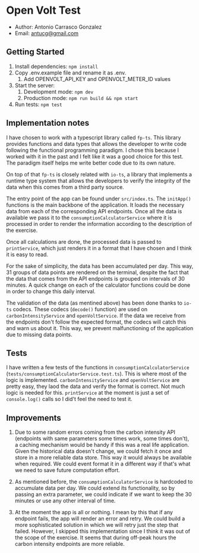 # Open Volt Test

- Author: Antonio Carrasco Gonzalez
- Email: antucg@gmail.com

## Getting Started

1. Install dependencies: `npm install`
2. Copy .env.example file and rename it as .env.
    1. Add OPENVOLT_API_KEY and OPENVOLT_METER_ID values
3. Start the server:
    1.  Development mode: `npm dev`
    2. Production mode: `npm run build && npm start`
4. Run tests: `npm test`

## Implementation notes

I have chosen to work with a typescript library called `fp-ts`. This library provides functions and data types that allows the developer to write code following the functional programming paradigm. I chose this because I worked with it in the past and I felt like it was a good choice for this test. The paradigm itself helps me write better code due to its own nature. 

On top of that `fp-ts` is closely related with `io-ts`, a library that implements a runtime type system that allows the developers to verify the integrity of the data when this comes from a third party source.

The entry point of the app can be found under `src/index.ts`. The `initApp()` functions is the main backbone of the application. It loads the necessary data from each of the corresponding API endpoints. Once all the data is available we pass it to the `consumptionCalculatorService` where it is processed in order to render the information according to the description of the exercise.

Once all calculations are done, the processed data is passed to `printService`, which just renders it in a format that I have chosen and I think it is easy to read.

For the sake of simplicity, the data has been accumulated per day. This way, 31 groups of data points are rendered on the terminal, despite the fact that the data that comes from the API endpoints is grouped on intervals of 30 minutes. A quick change on each of the calculator functions could be done in order to change this daily interval.

The validation of the data (as mentined above) has been done thanks to `io-ts` codecs. These codecs (`decode()` function) are used on `carbonIntensityService` and `openVoltService`. If the data we receive from the endpoints don't follow the expected format, the codecs will catch this and warn us about it. This way, we prevent malfunctioning of the application due to missing data points.

## Tests

I have written a few tests of the functions in `consumptionCalculatorService` (`tests/consumptionCalculatorService.test.ts`). This is where most of the logic is implemented. `carbonIntensityService` and `openVoltService` are pretty easy, they laod the data and verify the format is correct. Not much logic is needed for this. `printService` at the moment is just a set of `console.log()` calls so I did't feel the need to test it.

## Improvements

1. Due to some random errors coming from the carbon intensity API (endpoints with same parameters some times work, some times don't), a caching mechanism would be handy if this was a real life application. Given the historical data doesn't change, we could fetch it once and store in a more reliable data store. This way it would always be available when required. We could event format it in a different way if that's what we need to save future computation effort.

2. As mentioned before, the `consumptionCalculatorService` is hardcoded to accumulate data per day. We could extend its functionality, so by passing an extra parameter, we could indicate if we want to keep the 30 minutes or use any other interval of time.

3. At the moment the app is all or nothing. I mean by this that if any endpoint fails, the app will render an error and retry. We could build a more sophisticated solution in which we will retry just the step that failed. However, I skipped this implementation since I think it was out of the scope of the exercise. It seems that during off-peak hours the carbon intensity endpoints are more reliable.
